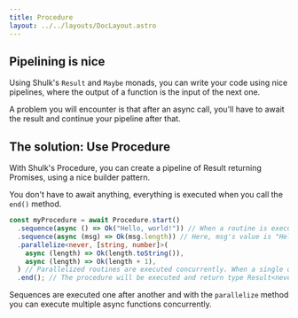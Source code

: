 ```yaml
---
title: Procedure
layout: ../../layouts/DocLayout.astro
---
```


## Pipelining is nice

Using Shulk's `Result` and `Maybe` monads, you can write your code using nice pipelines, where the output of a function is the input of the next one.

A problem you will encounter is that after an async call, you'll have to await the result and continue your pipeline after that.

## The solution: Use Procedure

With Shulk's Procedure, you can create a pipeline of Result returning Promises, using a nice builder pattern.

You don't have to await anything, everything is executed when you call the `end()` method.

```ts
const myProcedure = await Procedure.start()
  .sequence(async () => Ok("Hello, world!")) // When a routine is executed, its response is passed down to the next one
  .sequence(async (msg) => Ok(msg.length)) // Here, msg's value is "Hello, world!"
  .parallelize<never, [string, number]>(
    async (length) => Ok(length.toString()),
    async (length) => Ok(length + 1),
  ) // Parallelized routines are executed concurrently. When a single one fails, the error is returned, otherwise all the coroutines responses are returned in an array.
  .end(); // The procedure will be executed and return type Result<never, [string, number]>
```

Sequences are executed one after another and with the `parallelize` method you can execute multiple async functions concurrently.
